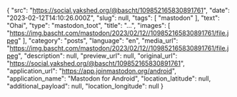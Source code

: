 {
  "src": "https://social.yakshed.org/@bascht/109852165830891761",
  "date": "2023-02-12T14:10:26.000Z",
  "slug": null,
  "tags": [
    "mastodon"
  ],
  "text": "Ohai",
  "type": "mastodon_toot",
  "title": "…",
  "images": [
    "https://img.bascht.com/mastodon/2023/02/12//109852165830891761/file.jpeg"
  ],
  "category": "posts",
  "language": "en",
  "media_url": "https://img.bascht.com/mastodon/2023/02/12//109852165830891761/file.jpeg",
  "description": null,
  "preview_url": null,
  "original_url": "https://social.yakshed.org/@bascht/109852165830891761",
  "application_url": "https://app.joinmastodon.org/android",
  "application_name": "Mastodon for Android",
  "location_latitude": null,
  "additional_payload": null,
  "location_longitude": null
}